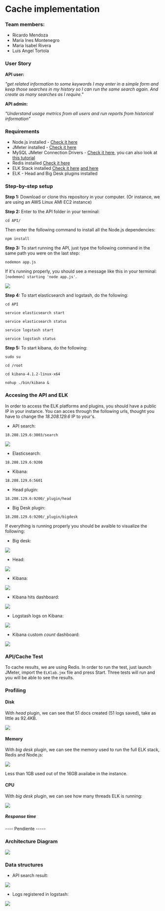 # Cache implementation
### Team members:
 * Ricardo Mendoza
 * Maria Ines Montenegro
 * Maria Isabel Rivera
 * Luis Angel Tortola

### User Story

**API user:**   

*"get related information to some keywords I may enter in a simple form and keep those searches in my history so I can run the same search again. And create as many searches as I require."*

**API admin:**

*"Understand usage metrics from all users and run reports from historical information"*

### Requirements

* Node.js installed - [Check it here](https://nodejs.org/en/)
* JMeter installed - [Check it here](https://jmeter.apache.org/)
* MySQL JMeter Connection Drivers - [Check it here](https://dev.mysql.com/downloads/connector/j/), you can also look at [this tutorial](https://www.3pillarglobal.com/insights/integrating-jmeter-and-mysql-into-your-database)
* Redis installed [Check it here](https://www.sitepoint.com/using-redis-node-js/)
* ELK Stack installed [Check it here](https://www.youtube.com/watch?v=ge8uHdmtb1M&list=PL5zjQdAWZiUyxxHI72D_O5i77jlJrxKZr&index=1) [and here](https://github.com/andrewpuch/elasticsearch-logstash-kibana-tutorial)
* ELK - Head and Big Desk plugins installed

### Step-by-step setup

**Step 1:**
Download or clone this repository in your computer. (Or instance, we are using an AWS Linux AMI EC2 instance)


**Step 2:**
Enter to the API folder in your terminal:

```
cd API/
```
Then enter the following command to install all the Node.js dependencies:

```
npm install
```


**Step 3:**
To start running the API, just type the following command in the same path you were on the last step:

```
nodemon app.js
```

If it's running properly, you should see a message like this in your terminal: `[nodemon] starting 'node app.js'`.

![](imgs/api_running.png)

**Step 4:**
To start elasticsearch and logstash, do the following:

```
cd API
```
```
service elasticsearch start
```
```
service elasticsearch status
```
```
service logstash start
```
```
service logstash status
```

**Step 5:**
To start kibana, do the following:

```
sudo su 
```
```
cd /root
```
```
cd kibana-4.1.2-linux-x64
```
```
nohup ./bin/kibana &
```

### Accesing the API and ELK

In order to access the ELK platforms and plugins, you should have a public IP in your instance. You can acces through the following urls, thought you have to change the *18.208.129.6* IP to your's.

* API search:

```
18.208.129.6:3003/search
```

![](imgs/api_search.png)

* Elasticsearch:

```
18.208.129.6:9200
```

* Kibana:

```
18.208.129.6:5601
```

* Head plugin:

```
18.208.129.6:9200/_plugin/head
```

* Big Desk plugin:

```
18.208.129.6:9200/_plugin/bigdesk
```

If everything is running properly you should be avaible to visualize the following:

* Big desk:

![](imgs/bigdesk.png)

* Head:

![](imgs/head_browse.png)

* Kibana:

![](imgs/kibana.png)

* Kibana hits dashboard:

![](imgs/hits.png)

* Logstash logs on Kibana:

![](imgs/logs.png)

* Kibana custom *count* dashboard:

![](imgs/dashboard.png)


### API/Cache Test

To cache results, we are using Redis. In order to run the test, just launch JMeter, import the `ELKlab.jmx` file and press Start. Three tests will run and you will be able to see the results.

### Profiling

#### Disk 

With *head* plugin, we can see that 51 docs created (51 logs saved), take as little as  92.4KB.

![](imgs/head.png)

#### Memory 

With *big desk* plugin, we can see the memory used to run the full ELK stack, Redis and Node.js:

![](imgs/memory.png)


Less than 1GB used out of the 16GB availabe in the instance.

#### CPU

With *big desk* plugin, we can see how many threads ELK is running:

![](imgs/cpu_threads.png)

##### Response time

---- Pendiente -----

### Architecture Diagram

![](imgs/diagram2.jpeg)

### Data structures

* API search result:

![](imgs/api_search.png)

* Logs registered in logstash:

![](imgs/log_result.png)
